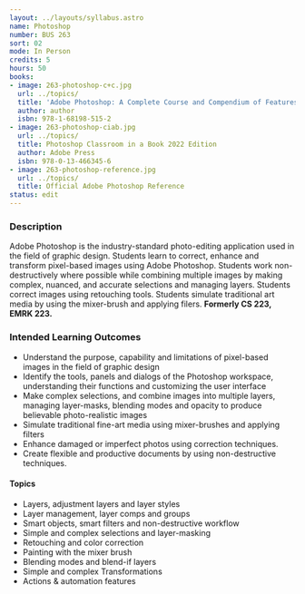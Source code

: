 ```yaml
---
layout: ../layouts/syllabus.astro
name: Photoshop
number: BUS 263
sort: 02
mode: In Person
credits: 5
hours: 50
books:
- image: 263-photoshop-c+c.jpg
  url: ../topics/
  title: 'Adobe Photoshop: A Complete Course and Compendium of Features'
  author: author
  isbn: 978-1-68198-515-2
- image: 263-photoshop-ciab.jpg
  url: ../topics/
  title: Photoshop Classroom in a Book 2022 Edition
  author: Adobe Press
  isbn: 978-0-13-466345-6
- image: 263-photoshop-reference.jpg
  url: ../topics/
  title: Official Adobe Photoshop Reference
status: edit
---
```


<!-- Updates to MCOs Needed -->

### Description
Adobe Photoshop is the industry-standard photo-editing application used in the field of graphic design. Students learn to correct, enhance and transform pixel-based images using Adobe Photoshop. Students work non-destructively where possible while combining multiple images by making complex, nuanced, and accurate selections and managing layers. Students correct images using retouching tools. Students simulate traditional art media by using the mixer-brush and applying filers. **Formerly CS 223, EMRK 223.**


### Intended Learning Outcomes
<!-- Out with the old! ...................................
* Knowledge of popular image manipulation software
* Knowledge digital fundamentals and digital images
* Use basic photo-editing techniques using filters and plugins
* Make color corrections and to retouch
* Create raster graphics
* Knowledge of basic tools of Raster photo-editing programs -->

* Understand the purpose, capability and limitations of pixel-based images in the field of graphic design
* Identify the tools, panels and dialogs of the Photoshop workspace, understanding their functions and customizing the user interface
* Make complex selections, and combine images into multiple layers, managing layer-masks, blending modes and opacity to produce believable photo-realistic images
* Simulate traditional fine-art media using mixer-brushes and applying filters
* Enhance damaged or imperfect photos using correction techniques.
* Create flexible and productive documents by using non-destructive techniques.

#### Topics
* Layers, adjustment layers and layer styles
* Layer management, layer comps and groups
* Smart objects, smart filters and non-destructive workflow
* Simple and complex selections and layer-masking
* Retouching and color correction
* Painting with the mixer brush
* Blending modes and blend-if layers
* Simple and complex Transformations
* Actions & automation features
